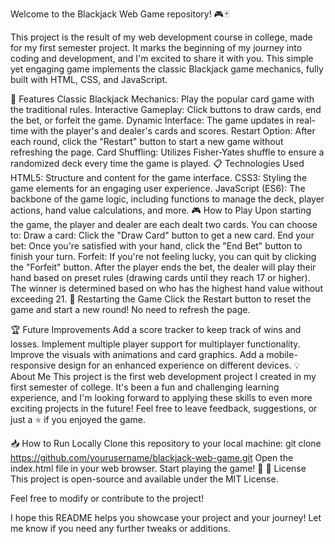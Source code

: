 Welcome to the Blackjack Web Game repository! 🎮🃏

This project is the result of my web development course in college, made for my first semester project. It marks the beginning of my journey into coding and development, and I'm excited to share it with you. This simple yet engaging game implements the classic Blackjack game mechanics, fully built with HTML, CSS, and JavaScript.

🚀 Features
Classic Blackjack Mechanics: Play the popular card game with the traditional rules.
Interactive Gameplay: Click buttons to draw cards, end the bet, or forfeit the game.
Dynamic Interface: The game updates in real-time with the player's and dealer's cards and scores.
Restart Option: After each round, click the "Restart" button to start a new game without refreshing the page.
Card Shuffling: Utilizes Fisher-Yates shuffle to ensure a randomized deck every time the game is played.
📋 Technologies Used
HTML5: Structure and content for the game interface.
CSS3: Styling the game elements for an engaging user experience.
JavaScript (ES6): The backbone of the game logic, including functions to manage the deck, player actions, hand value calculations, and more.
🎮 How to Play
Upon starting the game, the player and dealer are each dealt two cards.
You can choose to:
Draw a card: Click the "Draw Card" button to get a new card.
End your bet: Once you're satisfied with your hand, click the "End Bet" button to finish your turn.
Forfeit: If you're not feeling lucky, you can quit by clicking the "Forfeit" button.
After the player ends the bet, the dealer will play their hand based on preset rules (drawing cards until they reach 17 or higher).
The winner is determined based on who has the highest hand value without exceeding 21.
🔄 Restarting the Game
Click the Restart button to reset the game and start a new round! No need to refresh the page.

🏆 Future Improvements
Add a score tracker to keep track of wins and losses.
Implement multiple player support for multiplayer functionality.
Improve the visuals with animations and card graphics.
Add a mobile-responsive design for an enhanced experience on different devices.
💡 About Me
This project is the first web development project I created in my first semester of college. It's been a fun and challenging learning experience, and I'm looking forward to applying these skills to even more exciting projects in the future! Feel free to leave feedback, suggestions, or just a ⭐ if you enjoyed the game.

📥 How to Run Locally
Clone this repository to your local machine:
git clone https://github.com/yourusername/blackjack-web-game.git
Open the index.html file in your web browser.
Start playing the game! 🎉
📄 License
This project is open-source and available under the MIT License.

Feel free to modify or contribute to the project!

I hope this README helps you showcase your project and your journey! Let me know if you need any further tweaks or additions. 
